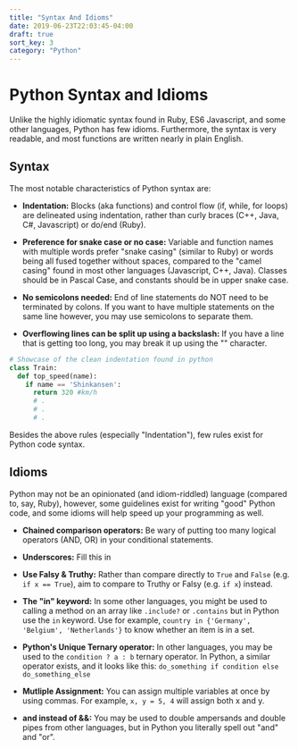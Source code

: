 ```yaml
---
title: "Syntax And Idioms"
date: 2019-06-23T22:03:45-04:00
draft: true
sort_key: 3
category: "Python"
---
```

# Python Syntax and Idioms

Unlike the highly idiomatic syntax found in Ruby, ES6 Javascript, and some
other languages, Python has few idioms. Furthermore, the syntax is very
readable, and most functions are written nearly in plain English.

## Syntax

The most notable characteristics of Python syntax are:

* **Indentation:** Blocks (aka functions) and control flow (if, while, for loops)
are delineated using indentation, rather than curly braces (C++, Java, C#, Javascript)
or do/end (Ruby).

* **Preference for snake case or no case:** Variable and function names with multiple words
prefer "snake casing" (similar to Ruby) or words being all fused together without spaces,
compared to the "camel casing" found in most other languages (Javascript, C++, Java).
Classes should be in Pascal Case, and constants should be in upper snake case.

* **No semicolons needed:** End of line statements do NOT need to be terminated by
colons. If you want to have multiple statements on the same line however, you
may use semicolons to separate them.

* **Overflowing lines can be split up using a backslash:** If you have a line that
is getting too long, you may break it up using the "\" character.


```python
# Showcase of the clean indentation found in python
class Train:
  def top_speed(name):
    if name == 'Shinkansen':
      return 320 #km/h
      # .
      # .
      # .
```

Besides the above rules (especially "Indentation"), few rules exist for Python
code syntax.

## Idioms

Python may not be an opinionated (and idiom-riddled) language (compared to, say, Ruby),
however, some guidelines exist for writing "good" Python code, and some idioms
will help speed up your programming as well.

* **Chained comparison operators:** Be wary of putting too many logical operators
(AND, OR) in your conditional statements.

* **Underscores:** Fill this in

* **Use Falsy & Truthy:** Rather than compare directly to `True` and `False` (e.g. `if x == True`),
aim to compare to Truthy or Falsy (e.g. `if x`) instead.

* **The "in" keyword:** In some other languages, you might be used to calling a method
on an array like `.include?` or `.contains` but in Python use the `in` keyword. Use for example,
`country in {'Germany', 'Belgium', 'Netherlands'}` to know whether an item is in a set.

* **Python's Unique Ternary operator:** In other languages, you may be used to the `condition ? a : b`
ternary operator. In Python, a similar operator exists, and it looks like this: `do_something if condition else do_something_else`

* **Mutliple Assignment:** You can assign multiple variables at once by using commas.
For example, `x, y = 5, 4` will assign both x and y.

* **and instead of &&:** You may be used to double ampersands and double pipes from
other languages, but in Python you literally spell out "and" and "or". 
